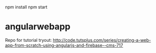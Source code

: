 npm install
npm start

# angularwebapp
Repo for tutorial tryout: http://code.tutsplus.com/series/creating-a-web-app-from-scratch-using-angularjs-and-firebase--cms-717
